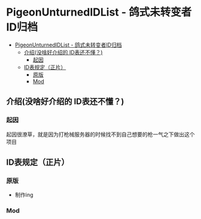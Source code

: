 # PigeonUnturnedIDList - 鸽式未转变者ID归档
- [PigeonUnturnedIDList - 鸽式未转变者ID归档](#pigeonunturnedidlist---鸽式未转变者id归档)
  - [介绍(没啥好介绍的 ID表还不懂？)](#介绍没啥好介绍的-id表还不懂)
    - [起因](#起因)
  - [ID表规定（正片）](#id表规定正片)
    - [原版](#原版)
    - [Mod](#mod)
## 介绍(没啥好介绍的 ID表还不懂？)
### 起因
起因很潦草，就是因为打枪械服务器的时候找不到自己想要的枪一气之下做出这个项目
## ID表规定（正片）
### 原版
- 制作ing
### Mod